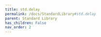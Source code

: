 ```yaml
---
title: std.delay
permalink: /docs/StandardLibrary#std.delay
parent: Standard Library
has_children: False
nav_order: 2
---
```

